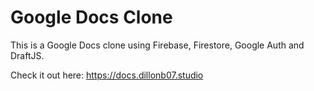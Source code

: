 # Google Docs Clone

This is a Google Docs clone using Firebase, Firestore, Google Auth and DraftJS.

Check it out here: https://docs.dillonb07.studio
